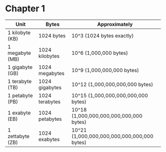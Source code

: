 # Chapter 1

Unit | Bytes | Approximately
--- | --- | ---
1 kilobyte (KB) | 1024 bytes | 10^3 (1024 bytes exactly)
1 megabyte (MB) | 1024 kilobytes | 10^6 (1,000,000 bytes)
1 gigabyte (GB) | 1024 megabytes | 10^9 (1,000,000,000 bytes)
1 terabyte (TB) | 1024 gigabytes | 10^12 (1,000,000,000,000 bytes)
1 petabyte (PB) | 1024 terabytes | 10^15 (1,000,000,000,000,000 bytes)
1 exabyte (EB) | 1024 petabytes | 10^18 (1,000,000,000,000,000,000 bytes)
1 zettabyte (ZB) | 1024 exabytes | 10^21 (1,000,000,000,000,000,000,000 bytes)